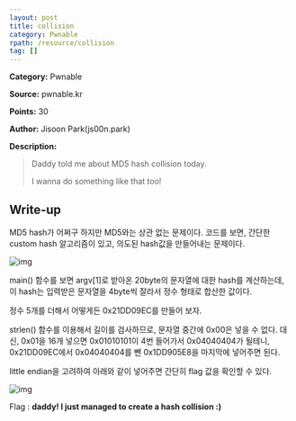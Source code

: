 ```yaml
---
layout: post
title: collision
category: Pwnable
rpath: /resource/collision
tag: [] 
---
```


**Category:** Pwnable

**Source:** pwnable.kr

**Points:** 30

**Author:** Jisoon Park(js00n.park)

**Description:** 

>Daddy told me about MD5 hash collision today.
>
>I wanna do something like that too!

## Write-up

MD5 hash가 어쩌구 하지만 MD5와는 상관 없는 문제이다. 코드를 보면, 간단한 custom hash 알고리즘이 있고, 의도된 hash값을 만들어내는 문제이다. 

![img]({{page.rpath|prepend:site.baseurl}}/code.png)

main() 함수를 보면 argv[1]로 받아온 20byte의 문자열에 대한 hash를 계산하는데, 이 hash는 입력받은 문자열을 4byte씩 잘라서 정수 형태로 합산한 값이다.

정수 5개를 더해서 어떻게든 0x21DD09EC를 만들어 보자.

strlen() 함수를 이용해서 길이를 검사하므로, 문자열 중간에 0x00은 넣을 수 없다. 대신, 0x01을 16개 넣으면 0x01010101이 4번 들어가서 0x04040404가 될테니, 0x21DD09EC에서 0x04040404를 뺀 0x1DD905E8을 마지막에 넣어주면 된다.

little endian을 고려하여 아래와 같이 넣어주면 간단히 flag 값을 확인할 수 있다.

![img]({{page.rpath|prepend:site.baseurl}}/run.png)

Flag : **daddy! I just managed to create a hash collision :)**
